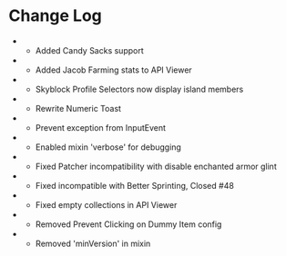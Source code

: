 # Change Log

* + Added Candy Sacks support
* + Added Jacob Farming stats to API Viewer
* + Skyblock Profile Selectors now display island members
* * Rewrite Numeric Toast
* * Prevent exception from InputEvent
* * Enabled mixin 'verbose' for debugging
* * Fixed Patcher incompatibility with disable enchanted armor glint
* * Fixed incompatible with Better Sprinting, Closed #48
* * Fixed empty collections in API Viewer
* - Removed Prevent Clicking on Dummy Item config
* - Removed 'minVersion' in mixin